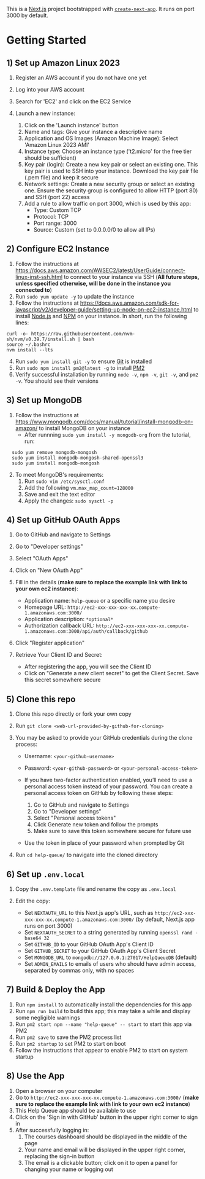 This is a [Next.js](https://nextjs.org/) project bootstrapped with [`create-next-app`](https://github.com/vercel/next.js/tree/canary/packages/create-next-app). It runs on port 3000 by default.

# Getting Started

## 1) Set up Amazon Linux 2023

1. Register an AWS account if you do not have one yet
2. Log into your AWS account
3. Search for 'EC2' and click on the EC2 Service
4. Launch a new instance:

    1. Click on the 'Launch instance' button
    2. Name and tags: Give your instance a descriptive name
    3. Application and OS Images (Amazon Machine Image): Select 'Amazon Linux 2023 AMI'
    4. Instance type: Choose an instance type ('t2.micro' for the free tier should be sufficient)
    5. Key pair (login): Create a new key pair or select an existing one. This key pair is used to SSH into your instance. Download the key pair file (.pem file) and keep it secure
    6. Network settings: Create a new security group or select an existing one. Ensure the security group is configured to allow HTTP (port 80) and SSH (port 22) access
    7. Add a rule to allow traffic on port 3000, which is used by this app:
        - Type: Custom TCP
        - Protocol: TCP
        - Port range: 3000
        - Source: Custom (set to 0.0.0.0/0 to allow all IPs)

## 2) Configure EC2 Instance

1. Follow the instructions at https://docs.aws.amazon.com/AWSEC2/latest/UserGuide/connect-linux-inst-ssh.html to connect to your instance via SSH (**All future steps, unless specified otherwise, will be done in the instance you connected to**)
2. Run `sudo yum update -y` to update the instance
3. Follow the instructions at https://docs.aws.amazon.com/sdk-for-javascript/v2/developer-guide/setting-up-node-on-ec2-instance.html to install [Node.js](https://nodejs.org/en/about) and [NPM](https://docs.npmjs.com/about-npm) on your instance. In short, run the following lines:

```
curl -o- https://raw.githubusercontent.com/nvm-sh/nvm/v0.39.7/install.sh | bash
source ~/.bashrc
nvm install --lts
```

4. Run `sudo yum install git -y` to ensure [Git](https://git-scm.com/book/en/v2) is installed
5. Run `sudo npm install pm2@latest -g` to install [PM2](https://pm2.keymetrics.io/docs/usage/quick-start/)
6. Verify successful installation by running `node -v`, `npm -v`, `git -v`, and `pm2 -v`. You should see their versions

## 3) Set up MongoDB

1. Follow the instructions at https://www.mongodb.com/docs/manual/tutorial/install-mongodb-on-amazon/ to install MongoDB on your instance
    - After runnning `sudo yum install -y mongodb-org` from the tutorial, run:

```
  sudo yum remove mongodb-mongosh
  sudo yum install mongodb-mongosh-shared-openssl3
  sudo yum install mongodb-mongosh
```

2. To meet MongoDB's requirements:
    1. Run `sudo vim /etc/sysctl.conf`
    2. Add the following `vm.max_map_count=128000`
    3. Save and exit the text editor
    4. Apply the changes: `sudo sysctl -p`

## 4) Set up GitHub OAuth Apps

1. Go to GitHub and navigate to Settings
2. Go to "Developer settings"
3. Select "OAuth Apps"
4. Click on "New OAuth App"
5. Fill in the details (**make sure to replace the example link with link to your own ec2 instance**):

    - Application name: `help-queue` or a specific name you desire
    - Homepage URL: `http://ec2-xxx-xxx-xxx-xx.compute-1.amazonaws.com:3000/`
    - Application description: `*optional*`
    - Authorization callback URL: `http://ec2-xxx-xxx-xxx-xx.compute-1.amazonaws.com:3000/api/auth/callback/github`

6. Click "Register application"
7. Retrieve Your Client ID and Secret:
    - After registering the app, you will see the Client ID
    - Click on "Generate a new client secret" to get the Client Secret. Save this secret somewhere secure

## 5) Clone this repo

1.  Clone this repo directly or fork your own copy
2.  Run `git clone <web-url-provided-by-github-for-cloning>`
3.  You may be asked to provide your GitHub credentials during the clone process:

    -   Username: `<your-github-username>`
    -   Password: `<your-github-password>` or `<your-personal-access-token>`
    -   If you have two-factor authentication enabled, you’ll need to use a personal access token instead of your password. You can create a personal access token on GitHub by following these steps:

        1. Go to GitHub and navigate to Settings
        2. Go to "Developer settings"
        3. Select "Personal access tokens"
        4. Click Generate new token and follow the prompts
        5. Make sure to save this token somewhere secure for future use

    -   Use the token in place of your password when prompted by Git

4.  Run `cd help-queue/` to navigate into the cloned directory

## 6) Set up `.env.local`

1.  Copy the `.env.template` file and rename the copy as `.env.local`
2.  Edit the copy:

    -   Set `NEXTAUTH_URL` to this Next.js app's URL, such as `http://ec2-xxx-xxx-xxx-xx.compute-1.amazonaws.com:3000/` (by default, Next.js app runs on port 3000)
    -   Set `NEXTAUTH_SECRET` to a string generated by running `openssl rand -base64 32`
    -   Set `GITHUB_ID` to your GitHub OAuth App's Client ID
    -   Set `GITHUB_SECRET` to your GitHub OAuth App's Client Secret
    -   Set `MONGODB_URL` to `mongodb://127.0.0.1:27017/HelpQueueDB` (default)
    -   Set `ADMIN_EMAILS` to emails of users who should have admin access, separated by commas only, with no spaces

## 7) Build & Deploy the App

1. Run `npm install` to automatically install the dependencies for this app
2. Run `npm run build` to build this app; this may take a while and display some negligible warnings
3. Run `pm2 start npm --name "help-queue" -- start` to start this app via PM2
4. Run `pm2 save` to save the PM2 process list
5. Run `pm2 startup` to set PM2 to start on boot
6. Follow the instructions that appear to enable PM2 to start on system startup

## 8) Use the App

1. Open a browser on your computer
2. Go to `http://ec2-xxx-xxx-xxx-xx.compute-1.amazonaws.com:3000/` (**make sure to replace the example link with link to your own ec2 instance**)
3. This Help Queue app should be available to use
4. Click on the 'Sign in with GitHub' button in the upper right corner to sign in
5. After successfully logging in:
    1. The courses dashboard should be displayed in the middle of the page
    2. Your name and email will be displayed in the upper right corner, replacing the sign-in button
    3. The email is a clickable button; click on it to open a panel for changing your name or logging out
